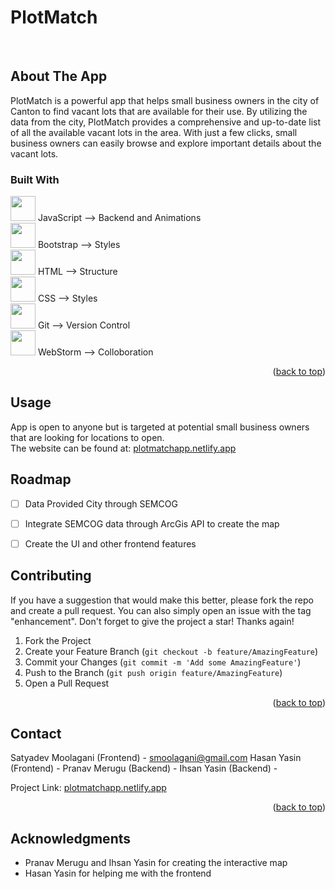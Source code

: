 <a name="readme-top"></a>

# PlotMatch

<br>


<!-- ABOUT THE PROJECT -->
## About The App


PlotMatch is a powerful app that helps small business owners in the city of Canton to find vacant lots that are available for their use. By utilizing the data from the city, PlotMatch provides a comprehensive and up-to-date list of all the available vacant lots in the area. With just a few clicks, small business owners can easily browse and explore important details about the vacant lots.

### Built With

<img height="40" src="https://user-images.githubusercontent.com/25181517/117447155-6a868a00-af3d-11eb-9cfe-245df15c9f3f.png"> JavaScript  --> Backend and Animations
<br>
<img height="40" src="https://user-images.githubusercontent.com/25181517/183898054-b3d693d4-dafb-4808-a509-bab54cf5de34.png"> Bootstrap --> Styles
<br>
<img height="40" src="https://user-images.githubusercontent.com/25181517/192158954-f88b5814-d510-4564-b285-dff7d6400dad.png"> HTML --> Structure
<br>
<img height="40" src="https://user-images.githubusercontent.com/25181517/183898674-75a4a1b1-f960-4ea9-abcb-637170a00a75.png"> CSS --> Styles
<br>
<img height="40" src="https://user-images.githubusercontent.com/25181517/192108372-f71d70ac-7ae6-4c0d-8395-51d8870c2ef0.png"> Git --> Version Control
<br>
<img height="40" src="https://user-images.githubusercontent.com/25181517/192108893-b1eed3c7-b2c4-4e1c-9e9f-c7e83637b33d.png"> WebStorm --> Colloboration
<br>
<p align="right">(<a href="#readme-top">back to top</a>)</p>


<!-- USAGE EXAMPLES -->
## Usage

App is open to anyone but is targeted at potential small business owners that are looking for locations to open.
<br>
The website can be found at: [plotmatchapp.netlify.app](url)



<!-- ROADMAP -->
## Roadmap

- [ ] Data Provided City through SEMCOG
- [ ] Integrate SEMCOG data through ArcGis API to create the map
- [ ] Create the UI and other frontend features


<!-- CONTRIBUTING -->
## Contributing

If you have a suggestion that would make this better, please fork the repo and create a pull request. You can also simply open an issue with the tag "enhancement".
Don't forget to give the project a star! Thanks again!

1. Fork the Project
2. Create your Feature Branch (`git checkout -b feature/AmazingFeature`)
3. Commit your Changes (`git commit -m 'Add some AmazingFeature'`)
4. Push to the Branch (`git push origin feature/AmazingFeature`)
5. Open a Pull Request

<p align="right">(<a href="#readme-top">back to top</a>)</p>




<!-- CONTACT -->
## Contact

Satyadev Moolagani (Frontend) - smoolagani@gmail.com
Hasan Yasin (Frontend) - 
Pranav Merugu (Backend) - 
Ihsan Yasin (Backend) - 


Project Link:  [plotmatchapp.netlify.app](url)

<p align="right">(<a href="#readme-top">back to top</a>)</p>



<!-- ACKNOWLEDGMENTS -->
## Acknowledgments

* []() Pranav Merugu and Ihsan Yasin for creating the interactive map
* []() Hasan Yasin for helping me with the frontend


<!-- MARKDOWN LINKS & IMAGES -->
<!-- https://www.markdownguide.org/basic-syntax/#reference-style-links -->
[contributors-shield]: https://img.shields.io/github/contributors/github_username/repo_name.svg?style=for-the-badge
[contributors-url]: https://github.com/github_username/repo_name/graphs/contributors
[license-shield]: https://img.shields.io/github/license/github_username/repo_name.svg?style=for-the-badge
[license-url]: https://github.com/github_username/repo_name/blob/master/LICENSE.txt
[linkedin-shield]: https://img.shields.io/badge/-LinkedIn-black.svg?style=for-the-badge&logo=linkedin&colorB=555
[linkedin-url]: https://www.linkedin.com/in/satyadev-moolagani-27195a257/


